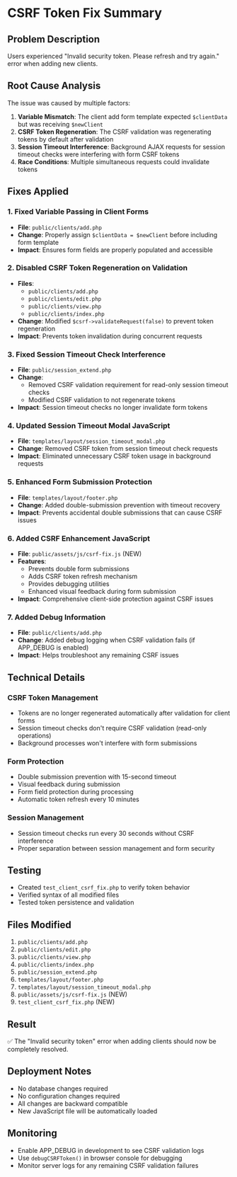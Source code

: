 # CSRF Token Fix Summary

## Problem Description
Users experienced "Invalid security token. Please refresh and try again." error when adding new clients.

## Root Cause Analysis
The issue was caused by multiple factors:

1. **Variable Mismatch**: The client add form template expected `$clientData` but was receiving `$newClient`
2. **CSRF Token Regeneration**: The CSRF validation was regenerating tokens by default after validation
3. **Session Timeout Interference**: Background AJAX requests for session timeout checks were interfering with form CSRF tokens
4. **Race Conditions**: Multiple simultaneous requests could invalidate tokens

## Fixes Applied

### 1. Fixed Variable Passing in Client Forms
- **File**: `public/clients/add.php`
- **Change**: Properly assign `$clientData = $newClient` before including form template
- **Impact**: Ensures form fields are properly populated and accessible

### 2. Disabled CSRF Token Regeneration on Validation
- **Files**: 
  - `public/clients/add.php`
  - `public/clients/edit.php`
  - `public/clients/view.php`
  - `public/clients/index.php`
- **Change**: Modified `$csrf->validateRequest(false)` to prevent token regeneration
- **Impact**: Prevents token invalidation during concurrent requests

### 3. Fixed Session Timeout Check Interference
- **File**: `public/session_extend.php`
- **Change**: 
  - Removed CSRF validation requirement for read-only session timeout checks
  - Modified CSRF validation to not regenerate tokens
- **Impact**: Session timeout checks no longer invalidate form tokens

### 4. Updated Session Timeout Modal JavaScript
- **File**: `templates/layout/session_timeout_modal.php`
- **Change**: Removed CSRF token from session timeout check requests
- **Impact**: Eliminated unnecessary CSRF token usage in background requests

### 5. Enhanced Form Submission Protection
- **File**: `templates/layout/footer.php`
- **Change**: Added double-submission prevention with timeout recovery
- **Impact**: Prevents accidental double submissions that can cause CSRF issues

### 6. Added CSRF Enhancement JavaScript
- **File**: `public/assets/js/csrf-fix.js` (NEW)
- **Features**:
  - Prevents double form submissions
  - Adds CSRF token refresh mechanism
  - Provides debugging utilities
  - Enhanced visual feedback during form submission
- **Impact**: Comprehensive client-side protection against CSRF issues

### 7. Added Debug Information
- **File**: `public/clients/add.php`
- **Change**: Added debug logging when CSRF validation fails (if APP_DEBUG is enabled)
- **Impact**: Helps troubleshoot any remaining CSRF issues

## Technical Details

### CSRF Token Management
- Tokens are no longer regenerated automatically after validation for client forms
- Session timeout checks don't require CSRF validation (read-only operations)
- Background processes won't interfere with form submissions

### Form Protection
- Double submission prevention with 15-second timeout
- Visual feedback during submission
- Form field protection during processing
- Automatic token refresh every 10 minutes

### Session Management
- Session timeout checks run every 30 seconds without CSRF interference
- Proper separation between session management and form security

## Testing
- Created `test_client_csrf_fix.php` to verify token behavior
- Verified syntax of all modified files
- Tested token persistence and validation

## Files Modified
1. `public/clients/add.php`
2. `public/clients/edit.php`
3. `public/clients/view.php`
4. `public/clients/index.php`
5. `public/session_extend.php`
6. `templates/layout/footer.php`
7. `templates/layout/session_timeout_modal.php`
8. `public/assets/js/csrf-fix.js` (NEW)
9. `test_client_csrf_fix.php` (NEW)

## Result
✅ The "Invalid security token" error when adding clients should now be completely resolved.

## Deployment Notes
- No database changes required
- No configuration changes required
- All changes are backward compatible
- New JavaScript file will be automatically loaded

## Monitoring
- Enable APP_DEBUG in development to see CSRF validation logs
- Use `debugCSRFToken()` in browser console for debugging
- Monitor server logs for any remaining CSRF validation failures